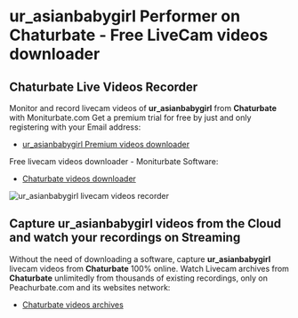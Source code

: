 # ur_asianbabygirl Performer on Chaturbate - Free LiveCam videos downloader

## Chaturbate Live Videos Recorder

Monitor and record livecam videos of **ur_asianbabygirl** from **Chaturbate** with Moniturbate.com
Get a premium trial for free by just and only registering with your Email address:
* [ur_asianbabygirl Premium videos downloader](https://moniturbate.com/request-demo-licence-key.html)

Free livecam videos downloader - Moniturbate Software:
* [Chaturbate videos downloader](https://moniturbate.com/moniturbate-download-software.html)

![ur_asianbabygirl livecam videos recorder](https://peachurnet.com/templates/moniturbate-software.png)


## Capture ur_asianbabygirl videos from the Cloud and watch your recordings on Streaming

Without the need of downloading a software, capture **ur_asianbabygirl** livecam videos from **Chaturbate** 100% online.
Watch Livecam archives from **Chaturbate** unlimitedly from thousands of existing recordings, only on Peachurbate.com and its websites network:
* [Chaturbate videos archives](https://peachurnet.com/)